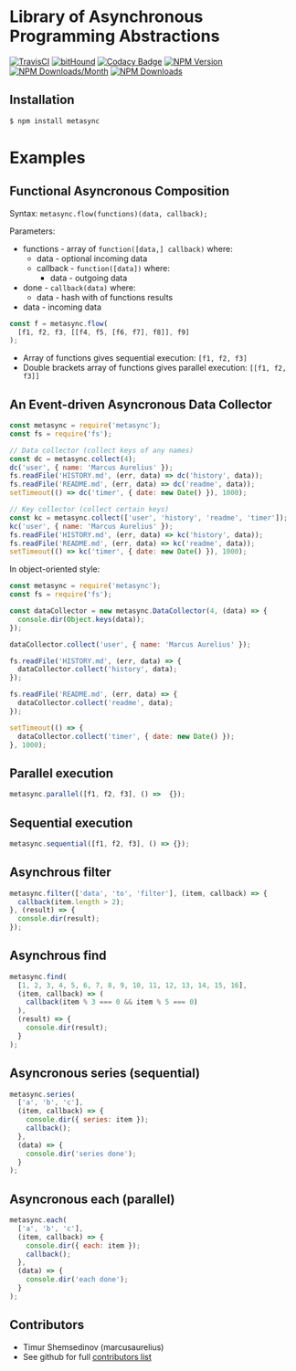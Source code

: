 # Library of Asynchronous Programming Abstractions

[![TravisCI](https://travis-ci.org/metarhia/metasync.svg?branch=master)](https://travis-ci.org/metarhia/metasync)
[![bitHound](https://www.bithound.io/github/metarhia/metasync/badges/score.svg)](https://www.bithound.io/github/metarhia/metasync)
[![Codacy Badge](https://api.codacy.com/project/badge/Grade/60fe108b31614b4191cd557d49112169)](https://www.codacy.com/app/metarhia/metasync)
[![NPM Version](https://badge.fury.io/js/metasync.svg)](https://badge.fury.io/js/metasync)
[![NPM Downloads/Month](https://img.shields.io/npm/dm/metasync.svg)](https://www.npmjs.com/package/metasync)
[![NPM Downloads](https://img.shields.io/npm/dt/metasync.svg)](https://www.npmjs.com/package/metasync)

## Installation

```bash
$ npm install metasync
```

# Examples

## Functional Asyncronous Composition

Syntax: `metasync.flow(functions)(data, callback);`

Parameters:
- functions - array of `function([data,] callback)` where:
  - data - optional incoming data
  - callback - `function([data])` where:
    - data - outgoing data
- done - `callback(data)` where:
  - data - hash with of functions results
- data - incoming data

```JavaScript
const f = metasync.flow(
  [f1, f2, f3, [[f4, f5, [f6, f7], f8]], f9]
);
```

- Array of functions gives sequential execution: `[f1, f2, f3]`
- Double brackets array of functions gives parallel execution: `[[f1, f2, f3]]`

## An Event-driven Asyncronous Data Collector

```JavaScript
const metasync = require('metasync');
const fs = require('fs');

// Data collector (collect keys of any names)
const dc = metasync.collect(4);
dc('user', { name: 'Marcus Aurelius' });
fs.readFile('HISTORY.md', (err, data) => dc('history', data));
fs.readFile('README.md', (err, data) => dc('readme', data));
setTimeout(() => dc('timer', { date: new Date() }), 1000);

// Key collector (collect certain keys)
const kc = metasync.collect(['user', 'history', 'readme', 'timer']);
kc('user', { name: 'Marcus Aurelius' });
fs.readFile('HISTORY.md', (err, data) => kc('history', data));
fs.readFile('README.md', (err, data) => kc('readme', data));
setTimeout(() => kc('timer', { date: new Date() }), 1000);
```

In object-oriented style:

```JavaScript
const metasync = require('metasync');
const fs = require('fs');

const dataCollector = new metasync.DataCollector(4, (data) => {
  console.dir(Object.keys(data));
});

dataCollector.collect('user', { name: 'Marcus Aurelius' });

fs.readFile('HISTORY.md', (err, data) => {
  dataCollector.collect('history', data);
});

fs.readFile('README.md', (err, data) => {
  dataCollector.collect('readme', data);
});

setTimeout(() => {
  dataCollector.collect('timer', { date: new Date() });
}, 1000);
```

## Parallel execution

```JavaScript
metasync.parallel([f1, f2, f3], () =>  {});
```

## Sequential execution

```JavaScript
metasync.sequential([f1, f2, f3], () => {});
```

## Asynchrous filter

```JavaScript
metasync.filter(['data', 'to', 'filter'], (item, callback) => {
  callback(item.length > 2);
}, (result) => {
  console.dir(result);
});
```

## Asynchrous find

```JavaScript
metasync.find(
  [1, 2, 3, 4, 5, 6, 7, 8, 9, 10, 11, 12, 13, 14, 15, 16],
  (item, callback) => (
    callback(item % 3 === 0 && item % 5 === 0)
  ),
  (result) => {
    console.dir(result);
  }
);
```

## Asyncronous series (sequential)

```JavaScript
metasync.series(
  ['a', 'b', 'c'],
  (item, callback) => {
    console.dir({ series: item });
    callback();
  },
  (data) => {
    console.dir('series done');
  }
);
```

## Asyncronous each (parallel)

```JavaScript
metasync.each(
  ['a', 'b', 'c'],
  (item, callback) => {
    console.dir({ each: item });
    callback();
  },
  (data) => {
    console.dir('each done');
  }
);
```

## Contributors

  - Timur Shemsedinov (marcusaurelius)
  - See github for full [contributors list](https://github.com/metarhia/metasync/graphs/contributors)
